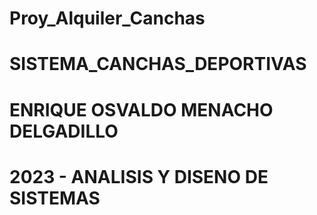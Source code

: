 # Proy_Alquiler_Canchas
# SISTEMA_CANCHAS_DEPORTIVAS
# ENRIQUE OSVALDO  MENACHO DELGADILLO
# 2023 - ANALISIS Y DISENO DE SISTEMAS
